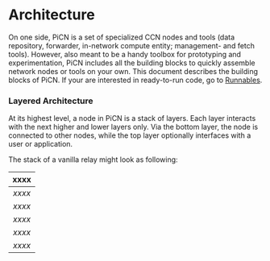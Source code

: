 # Architecture

On one side, PiCN is a set of specialized CCN nodes and tools (data repository, forwarder, in-network compute entity; management- and fetch tools). However, also meant to be a handy toolbox for prototyping and experimentation, PiCN includes all the building blocks to quickly assemble network nodes or tools on your own. This document describes the building blocks of PiCN. If your are interested in ready-to-run code, go to [Runnables](runnables.md).

### Layered Architecture

At its highest level, a node in PiCN is a stack of layers. Each layer interacts with the next higher and lower layers only. Via the bottom layer, the node is connected to other nodes, while the top layer optionally interfaces with a user or application. 

The stack of a vanilla relay might look as following:

|  xxxx  |
|:------:|
| *xxxx* |
| *xxxx* |
| *xxxx* |
| *xxxx* |
| *xxxx* |

